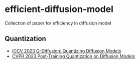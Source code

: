 # efficient-diffusion-model
Collection of paper for efficiency in diffusion model

## Quantization

- [ICCV 2023 Q-Diffusion: Quantizing Diffusion Models]([https://github.com/Xiuyu-Li/q-diffusion](https://arxiv.org/abs/2302.04304))
- [CVPR 2023 Post-Training Quantization on Diffusion Models](https://arxiv.org/abs/2211.15736)
